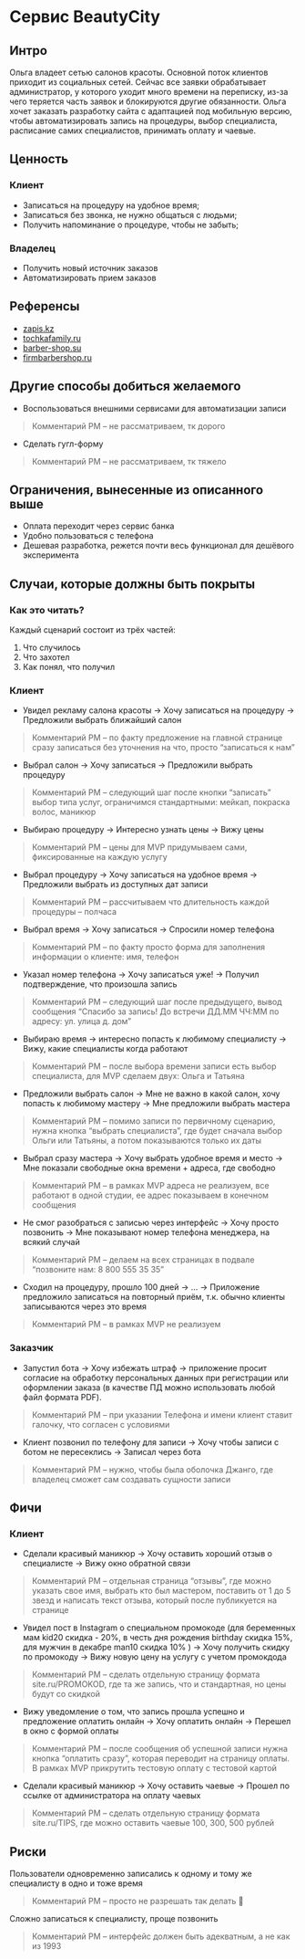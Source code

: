 # Сервис BeautyCity

## Интро
Ольга владеет сетью салонов красоты. Основной поток клиентов приходит из социальных сетей. Сейчас все заявки обрабатывает администратор, у которого уходит много времени на переписку, из-за чего теряется часть заявок и блокируются другие обязанности.
Ольга хочет заказать разработку сайта с адаптацией под мобильную версию, чтобы автоматизировать запись на процедуры, выбор специалиста, расписание самих специалистов, принимать оплату и чаевые.

## Ценность

### Клиент
- Записаться на процедуру на удобное время;
- Записаться без звонка, не нужно общаться с людьми;
- Получить напоминание о процедуре, чтобы не забыть;

### Владелец
- Получить новый источник заказов
- Автоматизировать прием заказов

## Референсы
- [zapis.kz](https://zapis.kz/)
- [tochkafamily.ru](https://tochkafamily.ru/)
- [barber-shop.su](https://barber-shop.su/zapisatsya-na-strizhku-utrom/)
- [firmbarbershop.ru](https://firmbarbershop.ru/man-haircut/)

## Другие способы добиться желаемого

- Воспользоваться внешними сервисами для автоматизации записи
> Комментарий PM – не рассматриваем, тк дорого


- Сделать гугл-форму
> Комментарий PM – не рассматриваем, тк тяжело


## Ограничения, вынесенные из описанного выше

- Оплата переходит через сервис банка
- Удобно пользоваться с телефона
- Дешевая разработка, режется почти весь функционал для дешёвого эксперимента

## Случаи, которые должны быть покрыты

### Как это читать?
Каждый сценарий состоит из трёх частей:
1. Что случилось
2. Что захотел
3. Как понял, что получил

### Клиент
- Увидел рекламу салона красоты → Хочу записаться на процедуру → Предложили выбрать ближайший салон
> Комментарий PM – по факту предложение на главной странице сразу записаться без уточнения на что, просто “записаться к нам”

- Выбрал салон → Хочу записаться → Предложили выбрать процедуру
> Комментарий PM – следующий шаг после кнопки “записать” выбор типа услуг, ограничимся стандартными: мейкап, покраска волос, маникюр

- Выбираю процедуру → Интересно узнать цены → Вижу цены
> Комментарий PM – цены для MVP придумываем сами, фиксированные на каждую услугу

- Выбрал процедуру → Хочу записаться на удобное время → Предложили выбрать из доступных дат записи
> Комментарий PM – рассчитываем что длительность каждой процедуры – полчаса

- Выбрал время → Хочу записаться → Спросили номер телефона
> Комментарий PM – по факту просто форма для заполнения информации о клиенте: имя, телефон

- Указал номер телефона → Хочу записаться уже! → Получил подтверждение, что произошла запись
> Комментарий PM – следующий шаг после предыдущего, вывод сообщения “Спасибо за запись! До встречи ДД.ММ ЧЧ:ММ по адресу: ул. улица д. дом”

- Выбираю время → интересно попасть к любимому специалисту → Вижу, какие специалисты когда работают
> Комментарий PM – после выбора времени записи есть выбор специалиста, для MVP сделаем двух: Ольга и Татьяна

- Предложили выбрать салон → Мне не важно в какой салон, хочу попасть к любимому мастеру → Мне предложили выбрать мастера
> Комментарий PM – помимо записи по первичному сценарию, нужна кнопка “выбрать специалиста”, где будет сначала выбор Ольги или Татьяны, а потом показываются только их даты

- Выбрал сразу мастера → Хочу выбрать удобное время и место → Мне показали свободные окна времени + адреса, где свободно
> Комментарий PM – в рамках MVP адреса не реализуем, все работают в одной студии, ее адрес показываем в конечном сообщения

- Не смог разобраться с записью через интерфейс → Хочу просто позвонить → Мне показывают номер телефона менеджера, на всякий случай
> Комментарий PM – делаем на всех страницах в подвале “позвоните нам: 8 800 555 35 35”

- Сходил на процедуру, прошло 100 дней → … → Приложение предложило записаться на повторный приём, т.к. обычно клиенты записываются через это время
> Комментарий PM – в рамках MVP не реализуем

### Заказчик
- Запустил бота → Хочу избежать штраф → приложение просит согласие на обработку персональных данных при регистрации или оформлении заказа (в качестве ПД можно использовать любой файл формата PDF).
> Комментарий PM – при указании Телефона и имени клиент ставит галочку, что согласен с условиями

- Клиент позвонил по телефону для записи → Хочу  чтобы записи с ботом не пересеклись → Записал через бота
> Комментарий PM – нужно, чтобы была оболочка Джанго, где владелец сможет сам создавать сущности записи

## Фичи

### Клиент
- Сделали красивый маникюр → Хочу оставить хороший отзыв о специалисте → Вижу окно обратной  связи
> Комментарий PM – отдельная страница “отзывы”, где можно указать свое имя, выбрать кто был мастером, поставить от 1 до 5 звезд и написать текст отзыва, который после публикуется на странице

- Увидел пост в Instagram о специальном промокоде (для беременных мам kid20 скидка - 20%, в честь дня рождения birthday скидка 15%,  для мужчин в декабре man10 скидка 10% ) → Хочу получить скидку по промокоду → Вижу новую цену на услугу с учетом промокдода
> Комментарий PM – сделать отдельную страницу формата site.ru/PROMOKOD, где та же запись, что и стандартная, но цены будут со скидкой

- Вижу уведомление о том, что запись прошла успешно и предложение оплатить онлайн → Хочу оплатить онлайн → Перешел в окно с формой оплаты
> Комментарий PM – после сообщения об успешной записи нужна кнопка “оплатить сразу”, которая переводит на страницу оплаты. В рамках MVP прикрутить тестовую оплату с тестовой картой

- Сделали красивый маникюр → Хочу оставить чаевые → Прошел по ссылке от администратора на оплату чаевых
> Комментарий PM – сделать отдельную страницу формата site.ru/TIPS, где можно оставить чаевые 100, 300, 500 рублей

## Риски
Пользователи одновременно записались к одному и тому же специалисту в одно и тоже время
> Комментарий PM – просто не разрешать так делать 🙂

Сложно записаться к специалисту, проще позвонить
> Комментарий PM – интерфейс должен быть адекватным, а не как из 1993
